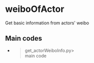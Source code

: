 # **weiboOfActor**  
Get basic information from actors' weibo  
  
## **Main codes**  
  * >get_actorWeiboInfo.py>  
    main code
